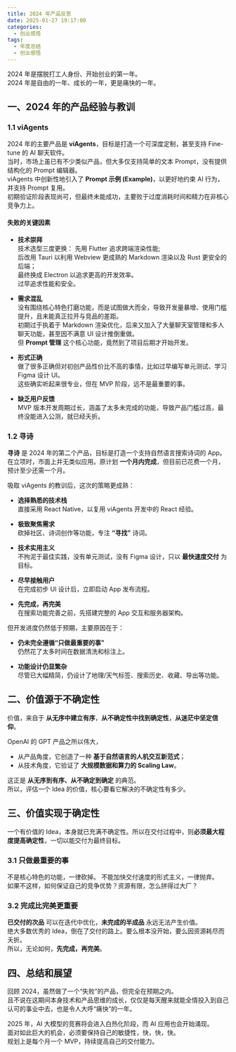 ```yaml
---
title: 2024 年产品反思
date: 2025-01-27 19:17:00
categories:
  - 创业感悟
tags:
  - 年度总结
  - 创业感悟
---
```


2024 年是摆脱打工人身份、开始创业的第一年。  
2024 年是自由的一年、成长的一年，更是痛快的一年。

<!-- more -->

## 一、2024 年的产品经验与教训

### 1.1 viAgents

2024 年的主要产品是 **viAgents**，目标是打造一个可深度定制，甚至支持 Fine-tune 的 AI 聊天软件。  
当时，市场上虽已有不少类似产品，但大多仅支持简单的文本 Prompt，没有提供结构化的 Prompt 编辑器。  
viAgents 中创新性地引入了 **Prompt 示例 (Example)**，以更好地约束 AI 行为，并支持 Prompt 复用。  
初期验证阶段表现尚可，但最终未能成功，主要败于过度消耗时间和精力在非核心竞争力上。

#### 失败的关键因素

- **技术崇拜**\
  技术选型三度更换：
  先用 Flutter 追求跨端渲染性能;  
  后改用 Tauri 以利用 Webview 更成熟的 Markdown 渲染以及 Rust 更安全的后端；  
  最终换成 Electron 以追求更高的开发效率。  
  过早追求性能和安全。

- **需求混乱**\
  没有围绕核心特色打磨功能，而是试图做大而全，导致开发量暴增、使用门槛提升，且未能真正拉开与竞品的差距。  
  初期过于执着于 Markdown 渲染优化，后来又加入了大量聊天室管理和多人聊天功能，甚至因不满意 UI 设计推倒重做。  
  但 **Prompt 管理** 这个核心功能，竟然到了项目后期才开始开发。

- **形式正确**\
  做了很多正确但对初创产品性价比不高的事情，比如过早编写单元测试、学习 Figma 设计 UI。  
  这些确实听起来很专业，但在 MVP 阶段，远不是最重要的事。

- **缺乏用户反馈**\
  MVP 版本开发周期过长，涵盖了太多未完成的功能，导致产品门槛过高，最终没能进入公测，就已经夭折。

### 1.2 寻诗

**寻诗** 是 2024 年的第二个产品，目标是打造一个支持自然语言搜索诗词的 App。  
在立项时，市面上并无类似应用。原计划 **一个月内完成**，但目前已花费一个月，预计至少还需一个月。

吸取 viAgents 的教训后，这次的策略更成熟：

- **选择熟悉的技术栈**\
  直接采用 React Native，以复用 viAgents 开发中的 React 经验。

- **极致聚焦需求**\
  砍掉社区、诗词创作等功能，专注 **“寻找”** 诗词。

- **技术实用主义**\
  不拘泥于最佳实践，没有单元测试，没有 Figma 设计，只以 **最快速度交付** 为目标。

- **尽早接触用户**\
  在完成初步 UI 设计后，立即启动 App 发布流程。

- **先完成，再完美**\
  在搜索功能完善之前，先搭建完整的 App 交互和服务器架构。

但开发进度仍然低于预期，主要原因在于：

- **仍未完全遵循“只做最重要的事”**\
  仍然花了太多时间在数据清洗和标注上。

- **功能设计仍显繁杂**\
  尽管已大幅精简，仍设计了地理/天气标签、搜索历史、收藏、导出等功能。

## 二、价值源于不确定性

价值，来自于 **从无序中建立有序**，**从不确定性中找到确定性**，**从迷茫中坚定信仰**。

OpenAI 的 GPT 产品之所以伟大，

- 从产品角度，它创造了一种 **基于自然语言的人机交互新范式**；
- 从技术角度，它验证了 **大规模数据和算力的 Scaling Law**。

这正是 **从无序到有序、从不确定到确定** 的典范。  
所以，评估一个 Idea 的价值，核心要看它解决的不确定性有多少。

## 三、价值实现于确定性

一个有价值的 Idea，本身就已充满不确定性。所以在交付过程中，则**必须最大程度提高确定性**，一切以能交付为最终目标。

### 3.1 只做最重要的事

不是核心特色的功能，一律砍掉。 不能加快交付速度的形式主义，一律抛弃。  
如果不这样，如何保证自己的竞争优势？资源有限，怎么拼得过大厂？

### 3.2 完成比完美更重要

**已交付的次品** 可以在迭代中优化，**未完成的半成品** 永远无法产生价值。  
绝大多数优秀的 Idea，倒在了交付的路上。要么根本没开始，要么因资源耗尽而夭折。  
所以，无论如何，**先完成，再完美**。

## 四、总结和展望

回顾 2024，虽然做了一个“失败”的产品，但完全在预期之内。  
且不说在这期间本身技术和产品思维的成长，仅仅是每天醒来就能全情投入到自己认可的事业中去，也是令人大呼“痛快”的一年。

2025 年，AI 大模型的竞赛将会进入白热化阶段，而 AI 应用也会开始涌现。  
面对如此巨大的机会，必须要保持自己的敏捷性，快，快，快。  
规划上是每个月一个 MVP，持续提高自己的交付能力。
